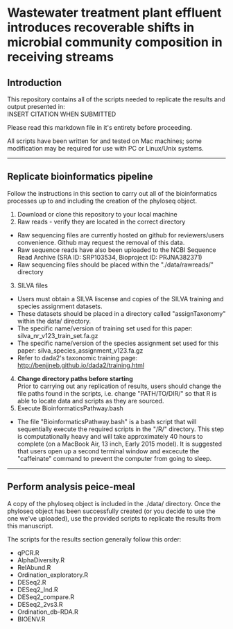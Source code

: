 # Wastewater treatment plant effluent introduces recoverable shifts in microbial community composition in receiving streams

## Introduction
This repository contains all of the scripts needed to replicate the results and output presented in:   
INSERT CITATION WHEN SUBMITTED

Please read this markdown file in it's entirety before proceeding. 

All scripts have been written for and tested on Mac machines; some modification may be required for use with PC or Linux/Unix systems.

___  

## Replicate bioinformatics pipeline  
Follow the instructions in this section to carry out all of the bioinformatics processes up to and including the creation of the phyloseq object.
1) Download or clone this repository to your local machine
2) Raw reads - verify they are located in the correct directory    
* Raw sequencing files are currently hosted on github for reviewers/users convenience. Github may request the removal of this data.   
* Raw sequence reads have also been uploaded to the NCBI Sequence Read Archive (SRA ID: SRP103534, Bioproject ID: PRJNA382371)   
* Raw sequencing files should be placed within the "./data/rawreads/" directory
3) SILVA files   
* Users must obtain a SILVA liscense and copies of the SILVA training and species assignment datasets.   
* These datasets should be placed in a directory called "assignTaxonomy" within the data/ directory.    
* The specific name/version of training set used for this paper: silva_nr_v123_train_set.fa.gz    
* The specific name/version of the species assignment set used for this paper: silva_species_assignment_v123.fa.gz   
* Refer to dada2's taxonomic training page: http://benjjneb.github.io/dada2/training.html   
4) **Change directory paths before starting**   
Prior to carrying out any replication of results, users should change the file paths found in the scripts, i.e. change "PATH/TO/DIR/" so that R is able to locate data and scripts as they are sourced.   
5) Execute BioinformaticsPathway.bash 
* The file "BioinformaticsPathway.bash" is a bash script that will sequentially execute the required scripts in the "/R/" directory. This step is computationally heavy and will take approximately 40 hours to complete (on a MacBook Air, 13 inch, Early 2015 model). It is suggested that users open up a second terminal window and excecute the "caffeinate" command to prevent the computer from going to sleep. 

___  

## Perform analysis peice-meal
A copy of the phyloseq object is included in the ./data/ directory. Once the phyloseq object has been successfully created (or you decide to use the one we've uploaded), use the provided scripts to replicate the results from this manuscript.   

The scripts for the results section generally follow this order:   
* qPCR.R  
* AlphaDiversity.R    
* RelAbund.R    
* Ordination_exploratory.R  
* DESeq2.R    
* DESeq2_Ind.R    
* DESeq2_compare.R   
* DESeq2_2vs3.R    
* Ordination_db-RDA.R   
* BIOENV.R   
